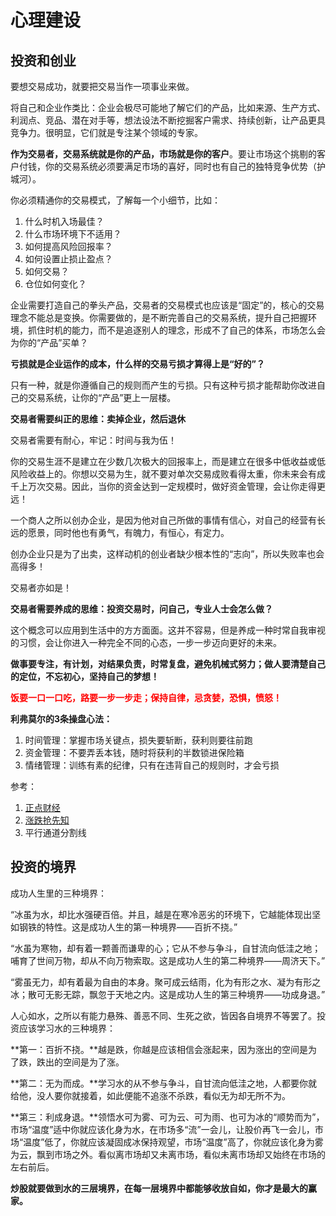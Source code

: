 # 心理建设



## 投资和创业

要想交易成功，就要把交易当作一项事业来做。

将自己和企业作类比：企业会极尽可能地了解它们的产品，比如来源、生产方式、利润点、竞品、潜在对手等，想法设法不断挖掘客户需求、持续创新，让产品更具竞争力。很明显，它们就是专注某个领域的专家。

**作为交易者，交易系统就是你的产品，市场就是你的客户**。要让市场这个挑剔的客户付钱，你的交易系统必须要满足市场的喜好，同时也有自己的独特竞争优势（护城河）。

你必须精通你的交易模式，了解每一个小细节，比如：

1. 什么时机入场最佳？
2. 什么市场环境下不适用？
3. 如何提高风险回报率？
4. 如何设置止损止盈点？
5. 如何交易？
6. 仓位如何变化？

企业需要打造自己的拳头产品，交易者的交易模式也应该是“固定”的，核心的交易理念不能总是变换。你需要做的，是不断完善自己的交易系统，提升自己把握环境，抓住时机的能力，而不是追逐别人的理念，形成不了自己的体系，市场怎么会为你的“产品”买单？

**亏损就是企业运作的成本，什么样的交易亏损才算得上是“好的”？**

只有一种，就是你遵循自己的规则而产生的亏损。只有这种亏损才能帮助你改进自己的交易系统，让你的“产品”更上一层楼。

**交易者需要纠正的思维：卖掉企业，然后退休**

交易者需要有耐心，牢记：时间与我为伍！

你的交易生涯不是建立在少数几次极大的回报率上，而是建立在很多中低收益或低风险收益上的。你想以交易为生，就不要对单次交易成败看得太重，你未来会有成千上万次交易。因此，当你的资金达到一定规模时，做好资金管理，会让你走得更远！

一个商人之所以创办企业，是因为他对自己所做的事情有信心，对自己的经营有长远的愿景，同时他也有勇气，有魄力，有恒心，有定力。

创办企业只是为了出卖，这样动机的创业者缺少根本性的“志向”，所以失败率也会高得多！ 

交易者亦如是！

**交易者需要养成的思维：投资交易时，问自己，专业人士会怎么做？**

这个概念可以应用到生活中的方方面面。这并不容易，但是养成一种时常自我审视的习惯，会让你进入一种完全不同的心态，一步一步迈向更好的未来。

**做事要专注，有计划，对结果负责，时常复盘，避免机械式努力；做人要清楚自己的定位，不忘初心，坚持自己的梦想！**

<b style="color:red">饭要一口一口吃，路要一步一步走；保持自律，忌贪婪，恐惧，愤怒！</b>

**利弗莫尔的3条操盘心法：**

1. 时间管理：掌握市场关键点，损失要斩断，获利则要往前跑
2. 资金管理：不要弄丢本钱，随时将获利的半数锁进保险箱
3. 情绪管理：训练有素的纪律，只有在违背自己的规则时，才会亏损

参考：

1. [正点财经](http://www.zdcj.net/)
2. [涨跌抢先知](https://sad.qktz.com.cn/template/html/f4/5df3321773ff4.html?st=340&reffer=1&bz=8c1)
3. 平行通道分割线



## 投资的境界

成功人生里的三种境界：

“冰虽为水，却比水强硬百倍。并且，越是在寒冷恶劣的环境下，它越能体现出坚如钢铁的特性。这是成功人生的第一种境界——百折不挠。”

“水虽为寒物，却有着一颗善而谦卑的心；它从不参与争斗，自甘流向低洼之地；哺育了世间万物，却从不向万物索取。这是成功人生的第二种境界——周济天下。”

“雾虽无力，却有着最为自由的本身。聚可成云结雨，化为有形之水、凝为有形之冰；散可无影无踪，飘忽于天地之内。这是成功人生的第三种境界——功成身退。”

人心如水，之所以有能力悬殊、善恶不同、生死之欲，皆因各自境界不等罢了。投资应该学习水的三种境界：

**第一：百折不挠。**越是跌，你越是应该相信会涨起来，因为涨出的空间是为了跌，跌出的空间是为了涨。

**第二：无为而成。**学习水的从不参与争斗，自甘流向低洼之地，人都要你就给他，没人要你就接着，如此便能不追涨不杀跌，看似无为却无所不为。

**第三：利成身退。**领悟水可为雾、可为云、可为雨、也可为冰的“顺势而为”，市场“温度”适中你就应该化身为水，在市场多“流”一会儿，让股价再飞一会儿，市场“温度”低了，你就应该凝固成冰保持观望，市场“温度”高了，你就应该化身为雾为云，飘到市场之外。看似离市场却又未离市场，看似未离市场却又始终在市场的左右前后。

**炒股就要做到水的三层境界，在每一层境界中都能够收放自如，你才是最大的赢家。**